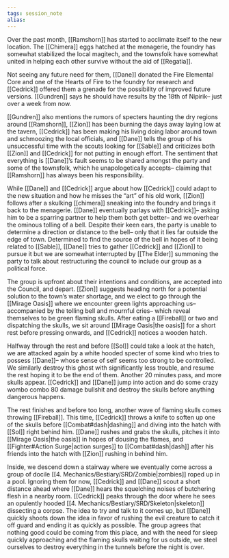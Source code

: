 ```yaml
---
tags: session_note
alias: 
---
```


Over the past month, [[Ramshorn]] has started to acclimate itself to the new location. The [[Chimera]] eggs hatched at the menagerie, the foundry has somewhat stabilized the local magitech, and the townsfolk have somewhat united in helping each other survive without the aid of [[Regatia]].

Not seeing any future need for them, [[Dane]] donated the Fire Elemental Core and one of the Hearts of Fire to the foundry for research and [[Cedrick]] offered them a grenade for the possibility of improved future versions. [[Gundren]] says he should have results by the 18th of Nipirik– just over a week from now.

[[Gundren]] also mentions the rumors of specters haunting the dry regions around [[Ramshorn]], [[Zion]] has been burning the days away laying low at the tavern, [[Cedrick]] has been making his living doing labor around town and schmoozing the local officials, and [[Dane]] tells the group of his unsuccessful time with the scouts looking for [[Sable]] and criticizes both [[Zion]] and [[Cedrick]] for not putting in enough effort. The sentiment that everything is [[Dane]]’s fault seems to be shared amongst the party and some of the townsfolk, which he unapologetically accepts– claiming that [[Ramshorn]] has always been his responsibility.

While [[Dane]] and [[Cedrick]] argue about how [[Cedrick]] could adapt to the new situation and how he misses the “art” of his old work, [[Zion]] follows after a skulking [[chimera]] sneaking into the foundry and brings it back to the menagerie. [[Dane]] eventually parlays with [[Cedrick]]– asking him to be a sparring partner to help them both get better– and we overhear the ominous tolling of a bell. Despite their keen ears, the party is unable to determine a direction or distance to the bell– only that it lies far outside the edge of town. Determined to find the source of the bell in hopes of it being related to [[Sable]], [[Dane]] tries to gather [[Cedrick]] and [[Zion]] to pursue it but we are somewhat interrupted by [[The Elder]] summoning the party to talk about restructuring the council to include our group as a political force.

The group is upfront about their intentions and conditions, are accepted into the Council, and depart. [[Zion]] suggests heading north for a potential solution to the town’s water shortage, and we elect to go through the [[Mirage Oasis]] where we encounter green lights approaching us– accompanied by the tolling bell and mournful cries– which reveal themselves to be green flaming skulls. After eating a [[Fireball]] or two and dispatching the skulls, we sit around [[Mirage Oasis|the oasis]] for a short rest before pressing onwards, and [[Cedrick]] notices a wooden hatch. 

Halfway through the rest and before [[Sol]] could take a look at the hatch, we are attacked again by a white hooded specter of some kind who tries to possess [[Dane]]– whose sense of self seems too strong to be controlled. We similarly destroy this ghost with significantly less trouble, and resume the rest hoping it to be the end of them. Another 20 minutes pass, and more skulls appear. [[Cedrick]] and [[Dane]] jump into action and do some crazy wombo combo 80 damage bullshit and destroy the skulls before anything dangerous happens. 

The rest finishes and before too long, another wave of flaming skulls comes throwing [[Fireball]]. This time, [[Cedrick]] throws a knife to soften up one of the skulls before [[Combat#dash|dashing]] and diving into the hatch with [[Sol]] right behind him. [[Dane]] rushes and grabs the skulls, pitches it into [[Mirage Oasis|the oasis]] in hopes of dousing the flames, and [[Fighter#Action Surge|action surges]] to [[Combat#dash|dash]] after his friends into the hatch with [[Zion]] rushing in behind him.

Inside, we descend down a stairway where we eventually come across a group of docile [[4. Mechanics/Bestiary/SRD/Zombie|zombies]] roped up in a pool. Ignoring them for now, [[Cedrick]] and [[Dane]] scout a short distance ahead where [[Dane]] hears the squelching noises of butchering flesh in a nearby room. [[Cedrick]] peaks through the door where he sees an opulently hooded [[4. Mechanics/Bestiary/SRD/Skeleton|skeleton]] dissecting a corpse. The idea to try and talk to it comes up, but [[Dane]] quickly shoots down the idea in favor of rushing the evil creature to catch it off guard and ending it as quickly as possible. The group agrees that nothing good could be coming from this place, and with the need for sleep quickly approaching and the flaming skulls waiting for us outside, we steel ourselves to destroy everything in the tunnels before the night is over. 
